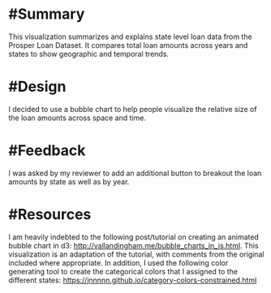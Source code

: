 #Summary
========
This visualization summarizes and explains state level loan data from the Prosper Loan Dataset. It compares total loan amounts across years and states to show
geographic and temporal trends. 

#Design
=======
I decided to use a bubble chart to help people visualize the relative size of the loan amounts across space and time.

#Feedback
=========
I was asked by my reviewer to add an additional button to breakout the loan amounts by state as well as by year.

#Resources
==========
I am heavily indebted to the following post/tutorial on creating an animated bubble chart in d3: http://vallandingham.me/bubble_charts_in_js.html. This visualization is an adaptation of the tutorial, with comments from the original included where appropriate.
In addition, I used the following color generating tool to create the categorical colors that I assigned to the different states: https://jnnnnn.github.io/category-colors-constrained.html